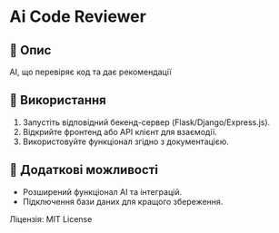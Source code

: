 # Ai Code Reviewer

## 📌 Опис
AI, що перевіряє код та дає рекомендації

## 🚀 Використання
1. Запустіть відповідний бекенд-сервер (Flask/Django/Express.js).
2. Відкрийте фронтенд або API клієнт для взаємодії.
3. Використовуйте функціонал згідно з документацією.

## 🔧 Додаткові можливості
- Розширений функціонал AI та інтеграцій.
- Підключення бази даних для кращого збереження.

Ліцензія: MIT License
